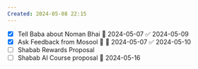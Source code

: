 ```yaml
---
Created: 2024-05-08 22:15
---
```

- [x] Tell Baba about Noman Bhai 📅 2024-05-07 ✅ 2024-05-09
- [x] Ask Feedback from Mosool 🔼 📅 2024-05-07 ✅ 2024-05-10
- [ ] Shabab Rewards Proposal  
- [ ] Shabab AI Course proposal 📅 2024-05-16
